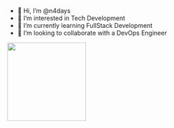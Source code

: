 - 👋 Hi, I’m @n4days
- 👀 I’m interested in Tech Development
- 🌱 I’m currently learning FullStack Development
- 💞️ I’m looking to collaborate with a DevOps Engineer

<a href="https://github.com/anuraghazra/github-readme-stats">
  <img height=180 weight=full align="center" src="https://github-readme-stats-eight-theta.vercel.app/api?username=n4days&theme=dracula&include_all_commits=true&count_private=true" />
</a>
